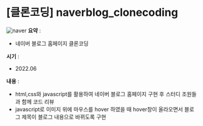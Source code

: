 # [클론코딩] naverblog_clonecoding

![naver](https://user-images.githubusercontent.com/104907318/184524486-1ce8d4a2-a00a-4d00-b3bd-f7ec5d8aabd5.png)
**요약** :


- 네이버 블로그 홈페이지 클론코딩

**시기** : 

- 2022.06

**내용** :

- html,css와 javascript를 활용하여 네이버 블로그 홈페이지 구현 후 스터디 조원들과 함께 코드 리뷰
- javascript로 이미지 위에 마우스를 hover 하였을 때 hover창이 올라오면서 블로그 제목이 블로그 내용으로 바뀌도록 구현
